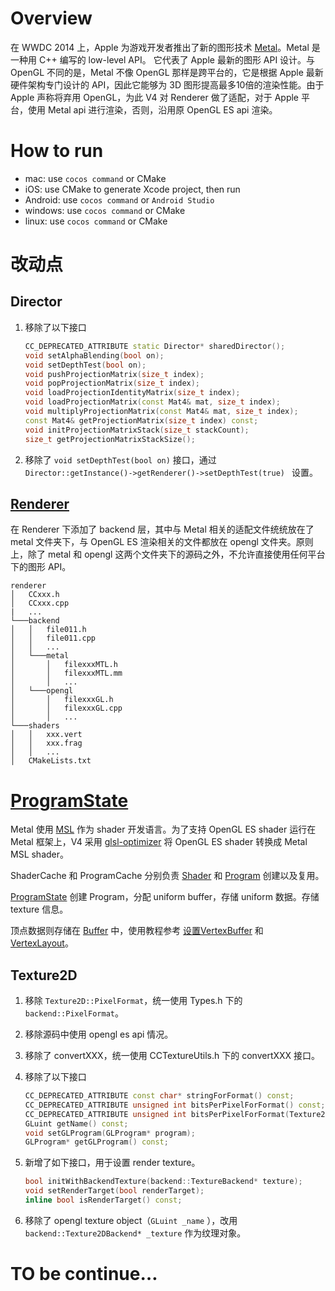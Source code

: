 # Overview

在 WWDC 2014 上，Apple 为游戏开发者推出了新的图形技术 [Metal](https://developer.apple.com/documentation/metal?language=objc)。Metal 是一种用 C++ 编写的 low-level API。 它代表了 Apple 最新的图形 API 设计。与 OpenGL 不同的是，Metal 不像 OpenGL 那样是跨平台的，它是根据 Apple 最新硬件架构专门设计的 API，因此它能够为 3D 图形提高最多10倍的渲染性能。由于 Apple 声称将弃用 OpenGL，为此 V4 对 Renderer 做了适配，对于 Apple 平台，使用 Metal api 进行渲染，否则，沿用原 OpenGL ES api 渲染。

# How to run

- mac: use `cocos command` or CMake
- iOS: use CMake to generate Xcode project, then run
- Android: use `cocos command` or `Android Studio`
- windows: use `cocos command` or CMake
- linux: use `cocos command` or CMake

# 改动点

## Director

1. 移除了以下接口

   ```c++
   CC_DEPRECATED_ATTRIBUTE static Director* sharedDirector();
   void setAlphaBlending(bool on);
   void setDepthTest(bool on);
   void pushProjectionMatrix(size_t index);
   void popProjectionMatrix(size_t index);
   void loadProjectionIdentityMatrix(size_t index);
   void loadProjectionMatrix(const Mat4& mat, size_t index);
   void multiplyProjectionMatrix(const Mat4& mat, size_t index);
   const Mat4& getProjectionMatrix(size_t index) const;
   void initProjectionMatrixStack(size_t stackCount);
   size_t getProjectionMatrixStackSize();
   ```

2. 移除了 `void setDepthTest(bool on)` 接口，通过 `Director::getInstance()->getRenderer()->setDepthTest(true) ` 设置。

## [Renderer](renderer.md)

在 Renderer 下添加了 backend 层，其中与 Metal 相关的适配文件统统放在了 metal 文件夹下，与 OpenGL ES 渲染相关的文件都放在 opengl 文件夹。原则上，除了 metal 和 opengl 这两个文件夹下的源码之外，不允许直接使用任何平台下的图形 API。

```
renderer
│   CCxxx.h    
│   CCxxx.cpp
|   ...
└───backend
│   │   file011.h
│   │   file011.cpp
│   │   ...
│   └───metal
│       │   filexxxMTL.h
│       │   filexxxMTL.mm
│       │   ...
│   └───opengl
│       │   filexxxGL.h
│       │   filexxxGL.cpp
│       │   ...
└───shaders
│   │   xxx.vert
│   │   xxx.frag
│   │   ...
│   CMakeLists.txt
```

# [ProgramState](pipelineDescriptor.md)

Metal 使用 [MSL](https://developer.apple.com/metal/Metal-Shading-Language-Specification.pdf?language=objc#//apple_ref/doc/uid/TP40014364) 作为 shader 开发语言。为了支持 OpenGL ES shader 运行在 Metal 框架上，V4 采用 [glsl-optimizer](https://github.com/cocos2d/glsl-optimizer) 将 OpenGL ES shader 转换成 Metal MSL shader。

ShaderCache 和 ProgramCache 分别负责 [Shader](device.md) 和 [Program](device.md) 创建以及复用。

[ProgramState](pipelineDescriptor.md) 创建 Program，分配 uniform buffer，存储 uniform 数据。存储 texture 信息。

顶点数据则存储在 [Buffer](device.md) 中，使用教程参考 [设置VertexBuffer](pipelineDescriptor.md) 和 [VertexLayout](pipelineDescriptor.md)。 

## Texture2D

1. 移除 `Texture2D::PixelFormat`，统一使用 Types.h 下的 `backend::PixelFormat`。

2. 移除源码中使用 opengl es api 情况。

3. 移除了 convertXXX，统一使用 CCTextureUtils.h 下的 convertXXX 接口。

4. 移除了以下接口

   ```c++
   CC_DEPRECATED_ATTRIBUTE const char* stringForFormat() const;
   CC_DEPRECATED_ATTRIBUTE unsigned int bitsPerPixelForFormat() const;
   CC_DEPRECATED_ATTRIBUTE unsigned int bitsPerPixelForFormat(Texture2D::PixelFormat format) const;
   GLuint getName() const;
   void setGLProgram(GLProgram* program);
   GLProgram* getGLProgram() const;
   ```

5. 新增了如下接口，用于设置 render texture。

   ```c++
   bool initWithBackendTexture(backend::TextureBackend* texture);
   void setRenderTarget(bool renderTarget);
   inline bool isRenderTarget() const;
   ```

6. 移除了 opengl texture object（`GLuint _name` ），改用 `backend::Texture2DBackend* _texture` 作为纹理对象。

# **TO be continue…**



